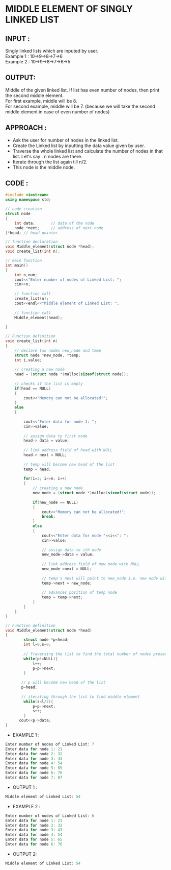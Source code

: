 # MIDDLE ELEMENT OF SINGLY LINKED LIST
## INPUT :
Singly linked lists which are inputed by user.  
Example 1 : 10->9->8->7->6  
Example 2 : 10->9->8->7->6->5
## OUTPUT:
Middle of the given linked list. If list has even number of nodes, then print the second middle element.  
For first example, middle will be 8.  
For second example, middle will be 7. (because we will take the second middle element in case of even number of nodes)
## APPROACH :
* Ask the user for number of nodes in the linked list.
* Create the Linked list by inputting the data value given by user.
* Traverse the whole linked list and calculate the number of nodes in that list. Let's say : n nodes are there.
* Iterate through the list again till n/2. 
* This node is the middle node.

## CODE :
```c++
#include <iostream>
using namespace std;

// node creation
struct node 
{
    int data;       // data of the node         
    node *next;     // address of next node       
}*head; // head pointer

// function declaration
void Middle_element(struct node *head);	        
void create_list(int n);   

// main function
int main() 
{
    int n,num;
    cout<<"Enter number of nodes of Linked List: ";
    cin>>n;
    
    // function call
    create_list(n);
    cout<<endl<<"Middle element of Linked List: ";
    
    // function call
    Middle_element(head);
   
}

// Function definition
void create_list(int n) 
{
    // declare two nodes new_node and temp
    struct node *new_node, *temp;
    int i,value;
    
    // creating a new node
    head = (struct node *)malloc(sizeof(struct node));
    
    // checks if the list is empty
    if(head == NULL)        
    {
        cout<<"Memory can not be allocated!";
    }
    else
    {
                                  
        cout<<"Enter data for node 1: ";
        cin>>value;
        
        // assign data to first node
        head-> data = value; 
        
        // link address field of head with NULL
        head-> next = NULL; 
        
        // temp will become new head of the list
        temp = head;
 
        for(i=2; i<=n; i++)
        {    
            // creating a new node
            new_node = (struct node *)malloc(sizeof(struct node)); 
            
            if(new_node == NULL) 
            {
                cout<<"Memory can not be allocated!";
                break;
            }
            else
            {
                cout<<"Enter data for node "<<i<<": "; 
                cin>>value;
            
                // assign data to ith node
                new_node->data = value;
                
                // link address field of new node with NULL
                new_node->next = NULL;    
                
                // temp's next will point to new_node i.e. new node will be added after tail
                temp->next = new_node;     
                
                // advances position of temp node
                temp = temp->next;
            }
        }
    }
} 

// Function definition
void Middle_element(struct node *head)
{
        struct node *p=head;
        int l=0,s=0;
        
        // Traversing the list to find the total number of nodes present
        while(p!=NULL){
            l++;
            p=p->next;
        }
       
       // p will become new head of the list
       p=head;
       
       // iterating through the list to find middle element
        while(s<l/2){
            p=p->next;
            s++;
        }
      cout<<p->data;
}
```

* EXAMPLE 1 :
```c++
Enter number of nodes of Linked List: 7
Enter data for node 1: 21
Enter data for node 2: 32
Enter data for node 3: 43
Enter data for node 4: 54
Enter data for node 5: 65
Enter data for node 6: 76
Enter data for node 7: 87
```
* OUTPUT 1 :
```c++
Middle element of Linked List: 54
```

* EXAMPLE 2 :
``` c++
Enter number of nodes of Linked List: 6
Enter data for node 1: 21
Enter data for node 2: 32
Enter data for node 3: 43
Enter data for node 4: 54
Enter data for node 5: 65
Enter data for node 6: 76
```

* OUTPUT 2:
 ```c++
 Middle element of Linked List: 54
 ```
